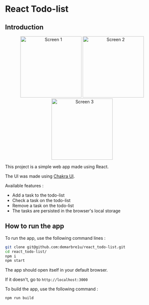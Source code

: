 # React Todo-list

## Introduction

<p align="center">
  <img src="https://github.com/demarbre1u/react_todo-list/blob/main/screenshots/screen01.png?raw=true" width="200" title="Screen 1" alt="Screen 1">
  <img src="https://github.com/demarbre1u/react_todo-list/blob/main/screenshots/screen02.png?raw=true" width="200" title="Screen 2" alt="Screen 2">
  <img src="https://github.com/demarbre1u/react_todo-list/blob/main/screenshots/screen03.png?raw=true" width="200" title="Screen 3" alt="Screen 3">
</p>

This project is a simple web app made using React.

The UI was made using [Chakra UI](https://chakra-ui.com).

Available features : 

 - Add a task to the todo-list
 - Check a task on the todo-list
 - Remove a task on the todo-list
 - The tasks are persisted in the browser's local storage

## How to run the app 

To run the app, use the following command lines :

```bash
git clone git@github.com:demarbre1u/react_todo-list.git
cd react_todo-list/
npm i
npm start
```

The app should open itself in your default browser.

If it doesn't, go to `http://localhost:3000`

To build the app, use the following command :

```bash
npm run build
```
